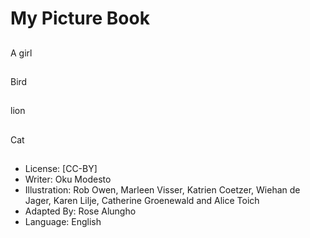 # My Picture Book

##
A girl

##
Bird

##
lion

##
Cat

##
* License: [CC-BY]
* Writer: Oku Modesto
* Illustration: Rob Owen, Marleen Visser, Katrien Coetzer, Wiehan de Jager, Karen Lilje, Catherine Groenewald and Alice Toich
* Adapted By: Rose Alungho
* Language: English
